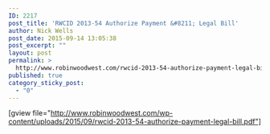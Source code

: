 ```yaml
---
ID: 2217
post_title: 'RWCID 2013-54 Authorize Payment &#8211; Legal Bill'
author: Nick Wells
post_date: 2015-09-14 13:05:38
post_excerpt: ""
layout: post
permalink: >
  http://www.robinwoodwest.com/rwcid-2013-54-authorize-payment-legal-bill/
published: true
category_sticky_post:
  - "0"
---
```

[gview file="http://www.robinwoodwest.com/wp-content/uploads/2015/09/rwcid-2013-54-authorize-payment-legal-bill.pdf"]